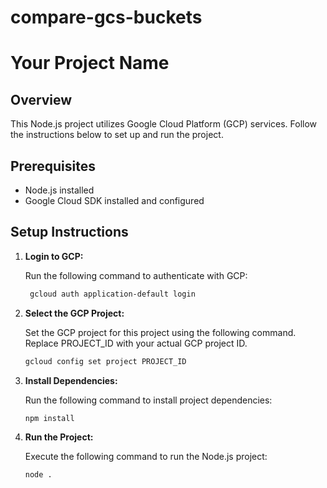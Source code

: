 # compare-gcs-buckets

# Your Project Name

## Overview

This Node.js project utilizes Google Cloud Platform (GCP) services. Follow the instructions below to set up and run the project.

## Prerequisites

- Node.js installed
- Google Cloud SDK installed and configured

## Setup Instructions

1. **Login to GCP:**

   Run the following command to authenticate with GCP:

   ```bash
    gcloud auth application-default login

2. **Select the GCP Project:**

    Set the GCP project for this project using the following command. Replace PROJECT_ID with your actual GCP project ID.

   ```bash
   gcloud config set project PROJECT_ID

3. **Install Dependencies:**

    Run the following command to install project dependencies:
    
    ```bash
    npm install

3. **Run the Project:**

    Execute the following command to run the Node.js project:

    ```bash
   node .




